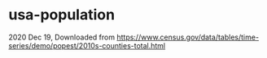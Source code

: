 # usa-population

2020 Dec 19, Downloaded from 
https://www.census.gov/data/tables/time-series/demo/popest/2010s-counties-total.html
